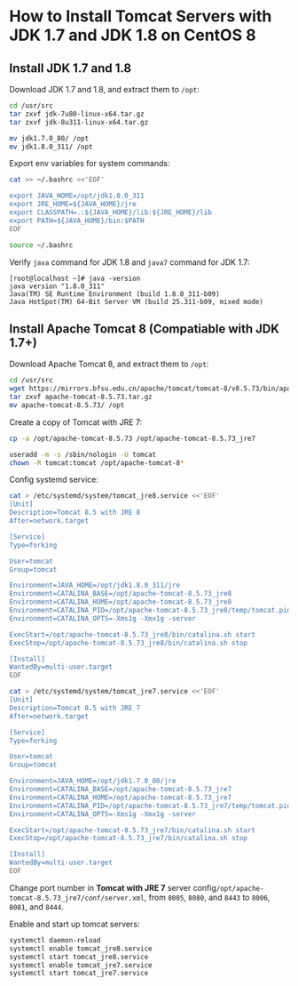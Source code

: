 # How to Install Tomcat Servers with JDK 1.7 and JDK 1.8 on CentOS 8

## Install JDK 1.7 and 1.8

Download JDK 1.7 and 1.8, and extract them to `/opt`:

```sh
cd /usr/src
tar zxvf jdk-7u80-linux-x64.tar.gz
tar zxvf jdk-8u311-linux-x64.tar.gz

mv jdk1.7.0_80/ /opt
mv jdk1.8.0_311/ /opt
```

Export env variables for system commands:

```sh
cat >> ~/.bashrc <<'EOF'

export JAVA_HOME=/opt/jdk1.8.0_311
export JRE_HOME=${JAVA_HOME}/jre
export CLASSPATH=.:${JAVA_HOME}/lib:${JRE_HOME}/lib
export PATH=${JAVA_HOME}/bin:$PATH
EOF

source ~/.bashrc
```

Verify `java` command for JDK 1.8 and `java7` command for JDK 1.7:

```
[root@localhost ~]# java -version
java version "1.8.0_311"
Java(TM) SE Runtime Environment (build 1.8.0_311-b09)
Java HotSpot(TM) 64-Bit Server VM (build 25.311-b09, mixed mode)
```

## Install Apache Tomcat 8 (Compatiable with JDK 1.7+)

Download Apache Tomcat 8, and extract them to `/opt`:

```sh
cd /usr/src
wget https://mirrors.bfsu.edu.cn/apache/tomcat/tomcat-8/v8.5.73/bin/apache-tomcat-8.5.73.tar.gz
tar zxvf apache-tomcat-8.5.73.tar.gz
mv apache-tomcat-8.5.73/ /opt
```

Create a copy of Tomcat with JRE 7:

```sh
cp -a /opt/apache-tomcat-8.5.73 /opt/apache-tomcat-8.5.73_jre7

useradd -m -s /sbin/nologin -U tomcat
chown -R tomcat:tomcat /opt/apache-tomcat-8*
```

Config systemd service:

```sh
cat > /etc/systemd/system/tomcat_jre8.service <<'EOF'
[Unit]
Description=Tomcat 8.5 with JRE 8
After=network.target

[Service]
Type=forking

User=tomcat
Group=tomcat

Environment=JAVA_HOME=/opt/jdk1.8.0_311/jre
Environment=CATALINA_BASE=/opt/apache-tomcat-8.5.73_jre8
Environment=CATALINA_HOME=/opt/apache-tomcat-8.5.73_jre8
Environment=CATALINA_PID=/opt/apache-tomcat-8.5.73_jre8/temp/tomcat.pid
Environment=CATALINA_OPTS=-Xms1g -Xmx1g -server

ExecStart=/opt/apache-tomcat-8.5.73_jre8/bin/catalina.sh start
ExecStop=/opt/apache-tomcat-8.5.73_jre8/bin/catalina.sh stop

[Install]
WantedBy=multi-user.target
EOF

cat > /etc/systemd/system/tomcat_jre7.service <<'EOF'
[Unit]
Description=Tomcat 8.5 with JRE 7
After=network.target

[Service]
Type=forking

User=tomcat
Group=tomcat

Environment=JAVA_HOME=/opt/jdk1.7.0_80/jre
Environment=CATALINA_BASE=/opt/apache-tomcat-8.5.73_jre7
Environment=CATALINA_HOME=/opt/apache-tomcat-8.5.73_jre7
Environment=CATALINA_PID=/opt/apache-tomcat-8.5.73_jre7/temp/tomcat.pid
Environment=CATALINA_OPTS=-Xms1g -Xmx1g -server

ExecStart=/opt/apache-tomcat-8.5.73_jre7/bin/catalina.sh start
ExecStop=/opt/apache-tomcat-8.5.73_jre7/bin/catalina.sh stop

[Install]
WantedBy=multi-user.target
EOF
```

Change port number in **Tomcat with JRE 7** server config`/opt/apache-tomcat-8.5.73_jre7/conf/server.xml`, from `8005`, `8080`, and `8443`  to `8006`, `8081`, and `8444`.

Enable and start up tomcat servers:

```sh
systemctl daemon-reload
systemctl enable tomcat_jre8.service
systemctl start tomcat_jre8.service
systemctl enable tomcat_jre7.service
systemctl start tomcat_jre7.service
```

